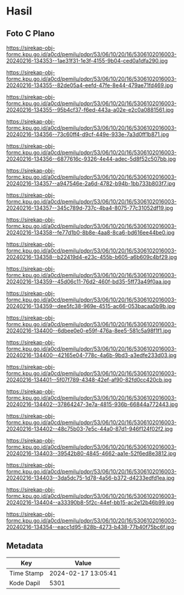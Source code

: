 # Hasil

## Foto C Plano

https://sirekap-obj-formc.kpu.go.id/a0cd/pemilu/pdpr/53/06/10/20/16/5306102016003-20240216-134353--1ae31f31-1e3f-4155-9b04-ced0a1dfa290.jpg

https://sirekap-obj-formc.kpu.go.id/a0cd/pemilu/pdpr/53/06/10/20/16/5306102016003-20240216-134355--82de05a4-eefd-47fe-8e44-479ae71fd469.jpg

https://sirekap-obj-formc.kpu.go.id/a0cd/pemilu/pdpr/53/06/10/20/16/5306102016003-20240216-134355--95b4cf37-f6ed-443a-a02e-e2c0a0881561.jpg

https://sirekap-obj-formc.kpu.go.id/a0cd/pemilu/pdpr/53/06/10/20/16/5306102016003-20240216-134356--73c60ff4-d9cf-449e-933e-7a3d0ff1b871.jpg

https://sirekap-obj-formc.kpu.go.id/a0cd/pemilu/pdpr/53/06/10/20/16/5306102016003-20240216-134356--6877616c-9326-4e44-adec-5d8f52c507bb.jpg

https://sirekap-obj-formc.kpu.go.id/a0cd/pemilu/pdpr/53/06/10/20/16/5306102016003-20240216-134357--a947546e-2a6d-4782-b94b-1bb733b803f7.jpg

https://sirekap-obj-formc.kpu.go.id/a0cd/pemilu/pdpr/53/06/10/20/16/5306102016003-20240216-134357--345c789d-737c-4ba4-8075-77c31052df19.jpg

https://sirekap-obj-formc.kpu.go.id/a0cd/pemilu/pdpr/53/06/10/20/16/5306102016003-20240216-134358--fe77d1b0-8b8e-4aa8-8ca6-bd616ee44be0.jpg

https://sirekap-obj-formc.kpu.go.id/a0cd/pemilu/pdpr/53/06/10/20/16/5306102016003-20240216-134358--b22419d4-e23c-455b-b605-a6b609c4bf29.jpg

https://sirekap-obj-formc.kpu.go.id/a0cd/pemilu/pdpr/53/06/10/20/16/5306102016003-20240216-134359--45d06c11-76d2-460f-bd35-5ff73a49f0aa.jpg

https://sirekap-obj-formc.kpu.go.id/a0cd/pemilu/pdpr/53/06/10/20/16/5306102016003-20240216-134359--dee5fc38-969e-4515-ac66-053bacaa5b9b.jpg

https://sirekap-obj-formc.kpu.go.id/a0cd/pemilu/pdpr/53/06/10/20/16/5306102016003-20240216-134400--6dbee0e0-e59f-476a-8ee5-581c5a98f1f1.jpg

https://sirekap-obj-formc.kpu.go.id/a0cd/pemilu/pdpr/53/06/10/20/16/5306102016003-20240216-134400--42165e04-778c-4a6b-9bd3-a3edfe233d03.jpg

https://sirekap-obj-formc.kpu.go.id/a0cd/pemilu/pdpr/53/06/10/20/16/5306102016003-20240216-134401--5f07f789-4348-42ef-af90-82fd0cc420cb.jpg

https://sirekap-obj-formc.kpu.go.id/a0cd/pemilu/pdpr/53/06/10/20/16/5306102016003-20240216-134402--37864247-3e7a-4815-936b-66844a772443.jpg

https://sirekap-obj-formc.kpu.go.id/a0cd/pemilu/pdpr/53/06/10/20/16/5306102016003-20240216-134402--48c75b03-7e5c-44a0-87d1-946f124f02f2.jpg

https://sirekap-obj-formc.kpu.go.id/a0cd/pemilu/pdpr/53/06/10/20/16/5306102016003-20240216-134403--39542b80-4845-4662-aa1e-52f6ed8e3812.jpg

https://sirekap-obj-formc.kpu.go.id/a0cd/pemilu/pdpr/53/06/10/20/16/5306102016003-20240216-134403--3da5dc75-1d78-4a56-b372-d4233edfd1ea.jpg

https://sirekap-obj-formc.kpu.go.id/a0cd/pemilu/pdpr/53/06/10/20/16/5306102016003-20240216-134404--a33390b8-5f2c-44ef-bb15-ac2e12b46b99.jpg

https://sirekap-obj-formc.kpu.go.id/a0cd/pemilu/pdpr/53/06/10/20/16/5306102016003-20240216-134354--eacc1d95-828b-4273-b438-77b40f75bc6f.jpg


## Metadata

| Key        | Value               |
| ---------- | ------------------- |
| Time Stamp | 2024-02-17 13:05:41 |
| Kode Dapil | 5301                |



